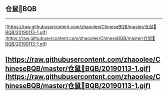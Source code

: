 
## 仓鼠🐹BQB

---
![https://raw.githubusercontent.com/zhaoolee/ChineseBQB/master/仓鼠🐹BQB/20190113-1.gif](https://raw.githubusercontent.com/zhaoolee/ChineseBQB/master/仓鼠🐹BQB/20190113-1.gif)

[https://raw.githubusercontent.com/zhaoolee/ChineseBQB/master/仓鼠🐹BQB/20190113-1.gif](https://raw.githubusercontent.com/zhaoolee/ChineseBQB/master/仓鼠🐹BQB/20190113-1.gif)
---
